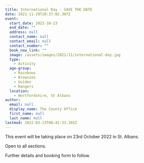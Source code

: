 ```yaml
---
title: International Day - SAVE THE DATE
date: 2021-11-29T20:37:02.307Z
event:
  start_date: 2022-10-23
  end_date: ""
  address: null
  contact_name: null
  contact_email: null
  contact_number: ""
  book_now_link: ""
  image: /assets/images/2021/11/international-day.jpg
  type:
    - Activity
  age-group:
    - Rainbows
    - Brownies
    - Guides
    - Rangers
  location:
    - Hertfordshire, St Albans
author:
  email: null
  display_name: The County Office
  first_name: null
  last_name: null
lastmod: 2022-03-23T08:41:33.395Z
---
```


This event will be taking place on 23rd October 2022 in St. Albans.

Open to all sections.

Further details and booking form to follow.
